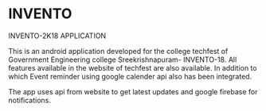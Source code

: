 # INVENTO
INVENTO-2K18 APPLICATION

This is an android application developed for the college techfest of Government Engineering college Sreekrishnapuram- INVENTO-18.
All features available in the website of techfest are also available. In addition to which Event reminder using google calender api also has been integrated.

The app uses api from website to get latest updates and google firebase for notifications.
